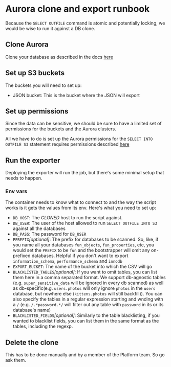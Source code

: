 # Aurora clone and export runbook

Because the `SELECT OUTFILE` command is atomic and potentially locking, we would be wise to run it against a DB clone.

## Clone Aurora

Clone your database as described in the docs [here](https://docs.aws.amazon.com/AmazonRDS/latest/AuroraUserGuide/Aurora.Managing.Clone.html)

## Set up S3 buckets

The buckets you will need to set up: 

* JSON bucket: This is the bucket where the JSON will export

## Set up permissions

Since the data can be sensitive, we should be sure to have a limited set of permissions for the buckets and the Aurora clusters.

All we have to do is set up the Aurora permissions for the `SELECT INTO OUTFILE S3` statement requires permissions described [here](https://docs.aws.amazon.com/AmazonRDS/latest/AuroraUserGuide/AuroraMySQL.Integrating.Authorizing.IAM.S3CreatePolicy.html)
  
## Run the exporter

Deploying the exporter will run the job, but there's some minimal setup that needs to happen.

### Env vars

The container needs to know what to connect to and the way the script works is it gets the values from its env. Here's what you need to set up:

* `DB_HOST`: The *CLONED* host to run the script against.
* `DB_USER`: The user of the host allowed to run `SELECT OUTFILE INTO S3` against all the databases
* `DB_PASS`: The password for `DB_USER`
* `PPREFIX`*[optional]*: The prefix for databases to be scanned. So, like, if you name all your databases `fun_objects`, `fun_properties`, etc, you would set the `PREFIX` to be `fun` and the bootstrapper will omit any on-prefixed databases. Helpful if you don't want to export `information_schema`, `performance_schema` and `innodb`
* `EXPORT_BUCKET`: The name of the bucket into which the CSV will go
* `BLACKLISTED_TABLES`*[optional]*: If you want to omit tables, you can list them here in a comma separated format. We support db-agnostic tables (e.g. `super_sensitive_data` will be ignored in every db scanned) as well as db-specific(e.g. `users.photos` will only ignore `photos` in the `users` database, but nowhere else (`kittens.photos` will still backfill)). You can also specify the tables in a regular expression starting and wnding with a `/` (e.g. `/.*password.*/` will filter out any table with `password` in its or its database's name)
* `BLACKLISTED_FIELDS`*[optional]*: Similarly to the table blacklisting, if you wanted to blacklist fields, you can list them in the same format as the tables, including the regexp.

## Delete the clone

This has to be done manually and by a member of the Platform team. So go ask them. 
